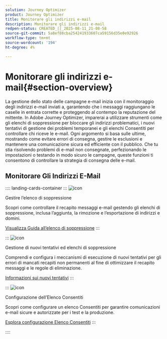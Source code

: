```yaml
---
solution: Journey Optimizer
product: Journey Optimizer
title: Monitorare gli indirizzi e-mail
description: Monitorare gli indirizzi e-mail
redpen-status: CREATED_||_2025-08-11_21-08-58
source-git-commit: 5a8ef88cba254241933607ca59156d35e0e92926
workflow-type: tm+mt
source-wordcount: '194'
ht-degree: 4%

---
```



# Monitorare gli indirizzi e-mail{#section-overview}

La gestione dello stato delle campagne e-mail inizia con il monitoraggio degli indirizzi e-mail inviati a, garantendo che i messaggi raggiungano le caselle in entrata corrette e proteggendo al contempo la reputazione del mittente. In Adobe Journey Optimizer, imparerai a utilizzare strumenti come gli elenchi di soppressione per bloccare gli indirizzi problematici, i nuovi tentativi di gestione dei problemi temporanei e gli elenchi Consentiti per controllare chi riceve le e-mail. Ogni argomento si basa sulle ultime, mostrando come evitare errori di consegna, gestire le esclusioni e mantenere una comunicazione sicura ed efficiente con il pubblico. Che tu stia risolvendo problemi di e-mail non consegnate, perfezionando le impostazioni o testando in modo sicuro le campagne, queste funzioni ti consentono di controllare la strategia di consegna delle e-mail.

## Monitorare Gli Indirizzi E-Mail

:::: landing-cards-container
:::
![icon](https://cdn.experienceleague.adobe.com/icons/list-check.svg)

Gestire l’elenco di soppressione

Scopri come controllare il recapito messaggi e-mail gestendo gli elenchi di soppressione, inclusa l’aggiunta, la rimozione e l’esportazione di indirizzi e domini.

[Visualizza Guida all’elenco di soppressione](../using/configuration/manage-suppression-list.md)
:::

:::
![icon](https://cdn.experienceleague.adobe.com/icons/gear.svg)

Gestione di nuovi tentativi ed elenchi di soppressione

Comprendi e configura i meccanismi di esecuzione di nuovi tentativi per gli errori di mancati recapiti non permanenti al fine di ottimizzare il recapito messaggi e le regole di eliminazione.

[Informazioni sui nuovi tentativi](../using/configuration/retries.md)
:::

:::
![icon](https://cdn.experienceleague.adobe.com/icons/shield-halved.svg)

Configurazione dell’Elenco Consentiti

Scopri come configurare un elenco Consentiti per garantire comunicazioni e-mail sicure e autorizzate per i test e la produzione.

[Esplora configurazione Elenco Consentiti](../using/configuration/allow-list.md)
:::

::::
